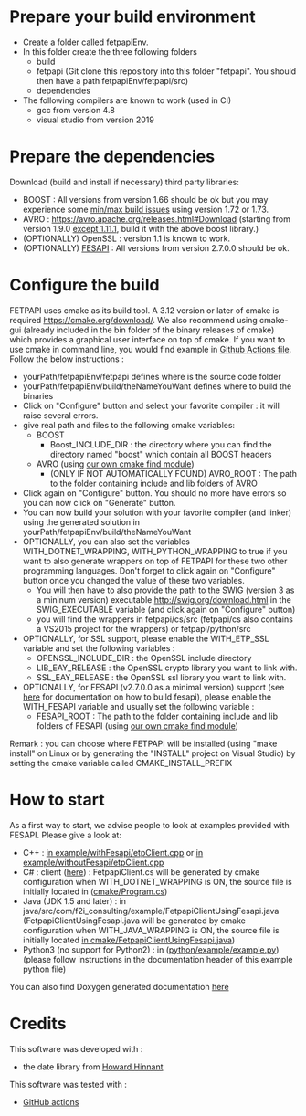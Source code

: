 
# Prepare your build environment
 - Create a folder called fetpapiEnv.
 - In this folder create the three following folders
	 - build
	 - fetpapi (Git clone this repository into this folder "fetpapi". You should then have a path fetpapiEnv/fetpapi/src)
	 - dependencies 
  - The following compilers are known to work (used in CI)
    - gcc from version 4.8
	- visual studio from version 2019
# Prepare the dependencies
Download (build and install if necessary) third party libraries:
- BOOST : All versions from version 1.66 should be ok but you may experience some [min/max build issues](https://github.com/boostorg/beast/issues/1980) using version 1.72 or 1.73.
- AVRO : https://avro.apache.org/releases.html#Download (starting from version 1.9.0 [except 1.11.1](https://issues.apache.org/jira/browse/AVRO-3601), build it with the above boost library.)
- (OPTIONALLY) OpenSSL : version 1.1 is known to work.
- (OPTIONALLY) [FESAPI](https://github.com/F2I-Consulting/fesapi/releases) : All versions from version 2.7.0.0 should be ok.

# Configure the build
FETPAPI uses cmake as its build tool. A 3.12 version or later of cmake is required https://cmake.org/download/. We also recommend using cmake-gui (already included in the bin folder of the binary releases of cmake) which provides a graphical user interface on top of cmake. If you want to use cmake in command line, you would find example in [Github Actions file](./.github/workflows/github-actions.yml). Follow the below instructions :

- yourPath/fetpapiEnv/fetpapi defines where is the source code folder
- yourPath/fetpapiEnv/build/theNameYouWant defines where to build the binaries
- Click on "Configure" button and select your favorite compiler : it will raise several errors.
- give real path and files to the following cmake variables:
	- BOOST
		- Boost_INCLUDE_DIR : the directory where you can find the directory named "boost" which contain all BOOST headers
	- AVRO (using [our own cmake find module](./cmake/modules/FindAVRO.cmake))
		- (ONLY IF NOT AUTOMATICALLY FOUND) AVRO_ROOT : The path to the folder containing include and lib folders of AVRO
- Click again on "Configure" button. You should no more have errors so you can now click on "Generate" button.
- You can now build your solution with your favorite compiler (and linker) using the generated solution in yourPath/fetpapiEnv/build/theNameYouWant
- OPTIONALLY, you can also set the variables WITH_DOTNET_WRAPPING, WITH_PYTHON_WRAPPING to true if you want to also generate wrappers on top of FETPAPI for these two other programming languages. Don't forget to click again on "Configure" button once you changed the value of these two variables.
	- You will then have to also provide the path to the SWIG (version 3 as a mininum version) executable http://swig.org/download.html in the SWIG_EXECUTABLE variable (and click again on "Configure" button)
	- you will find the wrappers in fetpapi/cs/src (fetpapi/cs also contains a VS2015 project for the wrappers) or fetpapi/python/src
- OPTIONALLY, for SSL support, please enable the WITH_ETP_SSL variable and set the following variables :
	- OPENSSL_INCLUDE_DIR : the OpenSSL include directory
	- LIB_EAY_RELEASE : the OpenSSL crypto library you want to link with.
	- SSL_EAY_RELEASE : the OpenSSL ssl library you want to link with. 
- OPTIONALLY, for FESAPI (v2.7.0.0 as a minimal version) support (see [here](https://github.com/F2I-Consulting/fesapi) for documentation on how to build fesapi), please enable the WITH_FESAPI variable and usually set the following variable :
	- FESAPI_ROOT : The path to the folder containing include and lib folders of FESAPI (using [our own cmake find module](./cmake/modules/FindFESAPI.cmake))

Remark : you can choose where FETPAPI will be installed (using "make install" on Linux or by generating the "INSTALL" project on Visual Studio) by setting the cmake variable called CMAKE_INSTALL_PREFIX
# How to start
As a first way to start, we advise people to look at examples provided with FESAPI. Please give a look at:
- C++ : [in example/withFesapi/etpClient.cpp](./example/withFesapi/etpClient.cpp) or [in example/withoutFesapi/etpClient.cpp](./example/withoutFesapi/etpClient.cpp)
- C# : client ([here](https://github.com/F2I-Consulting/fetpapiClient/tree/main/cs)) : FetpapiClient.cs will be generated by cmake configuration when WITH_DOTNET_WRAPPING is ON, the source file is initially located in ([cmake/Program.cs](https://github.com/F2I-Consulting/fetpapiClient/blob/main/cmake/FetpapiClient.cs.in))
- Java (JDK 1.5 and later) : in java/src/com/f2i_consulting/example/FetpapiClientUsingFesapi.java (FetpapiClientUsingFesapi.java will be generated by cmake configuration when WITH_JAVA_WRAPPING is ON, the source file is initially located [in cmake/FetpapiClientUsingFesapi.java](./cmake/FetpapiClientUsingFesapi.java))
- Python3 (no support for Python2) : in ([python/example/example.py](https://github.com/F2I-Consulting/fetpapiClient/tree/main/python/src/etp_client_example.py)) (please follow instructions in the documentation header of this example python file)

You can also find Doxygen generated documentation [here](https://f2i-consulting.com/fetpapi/doxygen/)

# Credits
This software was developed with :
- the date library from [Howard Hinnant](https://github.com/HowardHinnant/date)

This software was tested with :
- [GitHub actions](https://github.com/features/actions)
